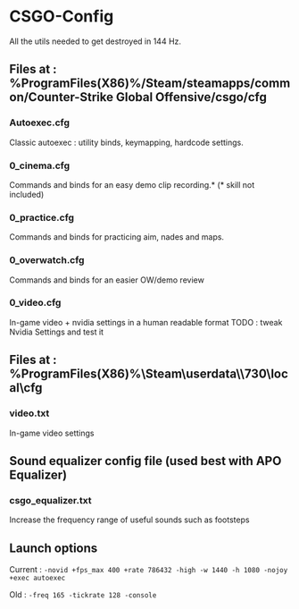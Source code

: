 # CSGO-Config

All the utils needed to get destroyed in 144 Hz.

## Files at :  %ProgramFiles(X86)%/Steam/steamapps/common/Counter-Strike Global Offensive/csgo/cfg

### Autoexec.cfg
Classic autoexec : utility binds, keymapping, hardcode settings.

### 0_cinema.cfg
Commands and binds for an easy demo clip recording.*
(* skill not included)

### 0_practice.cfg
Commands and binds for practicing aim, nades and maps.

### 0_overwatch.cfg
Commands and binds for an easier OW/demo review

### 0_video.cfg
In-game video + nvidia settings in a human readable format
TODO : tweak Nvidia Settings and test it

## Files at :  %ProgramFiles(X86)%\Steam\userdata\\<STEAMID>\730\local\cfg

### video.txt
In-game video settings

## Sound equalizer config file (used best with APO Equalizer)

### csgo_equalizer.txt
Increase the frequency range of useful sounds such as footsteps

## Launch options
Current :
`-novid +fps_max 400 +rate 786432 -high -w 1440 -h 1080 -nojoy +exec autoexec`

Old :
`-freq 165 -tickrate 128 -console`
